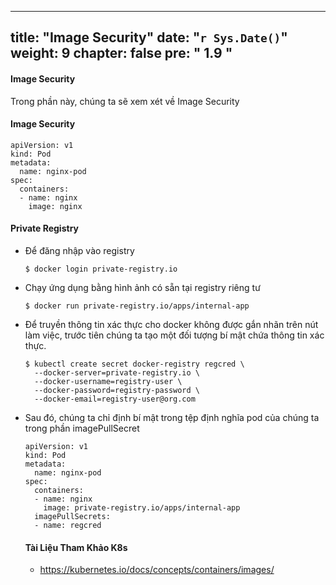 
---
title: "Image Security"
date: "`r Sys.Date()`"
weight: 9
chapter: false
pre: "<b> 1.9 </b>"
---

#### Image Security

Trong phần này, chúng ta sẽ xem xét về Image Security

#### Image Security
   
  ```
  apiVersion: v1
  kind: Pod
  metadata:
    name: nginx-pod
  spec:
    containers:
    - name: nginx
      image: nginx
  ```
  
  
#### Private Registry 

- Để đăng nhập vào registry
  ```
  $ docker login private-registry.io
  ```
- Chạy ứng dụng bằng hình ảnh có sẵn tại registry riêng tư
  ```
  $ docker run private-registry.io/apps/internal-app
  ```
  
  
- Để truyền thông tin xác thực cho docker không được gắn nhãn trên nút làm việc, trước tiên chúng ta tạo một đối tượng bí mật chứa thông tin xác thực.
  ```
  $ kubectl create secret docker-registry regcred \
    --docker-server=private-registry.io \ 
    --docker-username=registry-user \
    --docker-password=registry-password \
    --docker-email=registry-user@org.com
  ```
- Sau đó, chúng ta chỉ định bí mật trong tệp định nghĩa pod của chúng ta trong phần imagePullSecret
  ```
  apiVersion: v1
  kind: Pod
  metadata:
    name: nginx-pod
  spec:
    containers:
    - name: nginx
      image: private-registry.io/apps/internal-app
    imagePullSecrets:
    - name: regcred
  ```

  
  #### Tài Liệu Tham Khảo K8s
  - https://kubernetes.io/docs/concepts/containers/images/